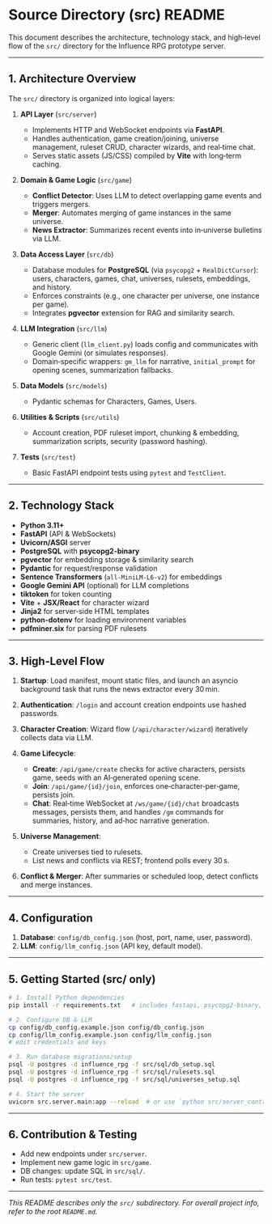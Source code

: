 # Source Directory (src) README

This document describes the architecture, technology stack, and high‑level flow of the `src/` directory for the Influence RPG prototype server.

---

## 1. Architecture Overview

The `src/` directory is organized into logical layers:

1. **API Layer** (`src/server`)

   * Implements HTTP and WebSocket endpoints via **FastAPI**.
   * Handles authentication, game creation/joining, universe management, ruleset CRUD, character wizards, and real‑time chat.
   * Serves static assets (JS/CSS) compiled by **Vite** with long‑term caching.

2. **Domain & Game Logic** (`src/game`)

   * **Conflict Detector**: Uses LLM to detect overlapping game events and triggers mergers.
   * **Merger**: Automates merging of game instances in the same universe.
   * **News Extractor**: Summarizes recent events into in‑universe bulletins via LLM.

3. **Data Access Layer** (`src/db`)

   * Database modules for **PostgreSQL** (via `psycopg2` + `RealDictCursor`): users, characters, games, chat, universes, rulesets, embeddings, and history.
   * Enforces constraints (e.g., one character per universe, one instance per game).
   * Integrates **pgvector** extension for RAG and similarity search.

4. **LLM Integration** (`src/llm`)

   * Generic client (`llm_client.py`) loads config and communicates with Google Gemini (or simulates responses).
   * Domain‑specific wrappers: `gm_llm` for narrative, `initial_prompt` for opening scenes, summarization fallbacks.

5. **Data Models** (`src/models`)

   * Pydantic schemas for Characters, Games, Users.

6. **Utilities & Scripts** (`src/utils`)

   * Account creation, PDF ruleset import, chunking & embedding, summarization scripts, security (password hashing).

7. **Tests** (`src/test`)

   * Basic FastAPI endpoint tests using `pytest` and `TestClient`.

---

## 2. Technology Stack

* **Python 3.11+**
* **FastAPI** (API & WebSockets)
* **Uvicorn/ASGI** server
* **PostgreSQL** with **psycopg2-binary**
* **pgvector** for embedding storage & similarity search
* **Pydantic** for request/response validation
* **Sentence Transformers** (`all-MiniLM-L6-v2`) for embeddings
* **Google Gemini API** (optional) for LLM completions
* **tiktoken** for token counting
* **Vite** + **JSX/React** for character wizard
* **Jinja2** for server‑side HTML templates
* **python-dotenv** for loading environment variables
* **pdfminer.six** for parsing PDF rulesets

---

## 3. High‑Level Flow

1. **Startup**: Load manifest, mount static files, and launch an asyncio background task that runs the news extractor every 30 min.
2. **Authentication**: `/login` and account creation endpoints use hashed passwords.
3. **Character Creation**: Wizard flow (`/api/character/wizard`) iteratively collects data via LLM.
4. **Game Lifecycle**:

   * **Create**: `/api/game/create` checks for active characters, persists game, seeds with an AI‑generated opening scene.
   * **Join**: `/api/game/{id}/join`, enforces one‑character‑per‑game, persists join.
   * **Chat**: Real‑time WebSocket at `/ws/game/{id}/chat` broadcasts messages, persists them, and handles `/gm` commands for summaries, history, and ad‑hoc narrative generation.
5. **Universe Management**:

   * Create universes tied to rulesets.
   * List news and conflicts via REST; frontend polls every 30 s.
6. **Conflict & Merger**: After summaries or scheduled loop, detect conflicts and merge instances.

---

## 4. Configuration

1. **Database**: `config/db_config.json` (host, port, name, user, password).
2. **LLM**: `config/llm_config.json` (API key, default model).

---

## 5. Getting Started (src/ only)

```bash
# 1. Install Python dependencies
pip install -r requirements.txt   # includes fastapi, psycopg2-binary, pydantic, sentence-transformers, tiktoken, requests

# 2. Configure DB & LLM
cp config/db_config.example.json config/db_config.json
cp config/llm_config.example.json config/llm_config.json
# edit credentials and keys

# 3. Run database migrations/setup
psql -U postgres -d influence_rpg -f src/sql/db_setup.sql
psql -U postgres -d influence_rpg -f src/sql/rulesets.sql
psql -U postgres -d influence_rpg -f src/sql/universes_setup.sql

# 4. Start the server
uvicorn src.server.main:app --reload  # or use `python src/server_control.py start` for background mode
```

---

## 6. Contribution & Testing

* Add new endpoints under `src/server`.
* Implement new game logic in `src/game`.
* DB changes: update SQL in `src/sql/`.
* Run tests: `pytest src/test`.

---

*This README describes only the `src/` subdirectory. For overall project info, refer to the root `README.md`.*
